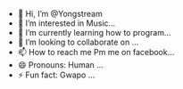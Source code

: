 - 👋 Hi, I’m @Yongstream
- 👀 I’m interested in Music...
- 🌱 I’m currently learning how to program...
- 💞️ I’m looking to collaborate on ...
- 📫 How to reach me Pm me on facebook...
- 😄 Pronouns: Human ...
- ⚡ Fun fact: Gwapo ...

<!---
Yongstream/Yongstream is a ✨ special ✨ repository because its `README.md` (this file) appears on your GitHub profile.
You can click the Preview link to take a look at your changes.
--->
